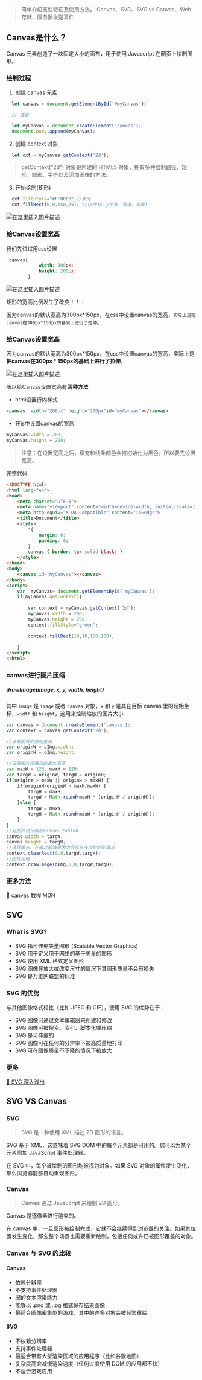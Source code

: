 > 简单介绍属性特征及使用方法。 Canvas、SVG、SVG vs Canvas、Web 存储、服务器发送事件

## Canvas是什么？

Canvas 元素创造了一块固定大小的画布，用于使用 Javascript 在网页上绘制图形。

### 绘制过程

1. 创建 canvas 元素

```js
  let canvas = document.getElementById('#myCanvas');

  // 或者

  let myCanvas = document.createElement('canvas');
  document.body.append(myCanvas);
```

2. 创建 context 对象

```js
  let cxt = myCanvas.getContext('2d');
```

> getContext("2d") 对象是内建的 HTML5 对象，拥有多种绘制路径、矩形、圆形、字符以及添加图像的方法。

3. 开始绘制(矩形)

```js
  cxt.fillStyle="#FF0000";//填充
  cxt.fillRect(0,0,150,75); //(x坐标，y坐标，宽度，高度)
```

![在这里插入图片描述](<https://github.com/glbb666/myNote/blob/master/review/html/images/canvas_1.png>)

### 给Canvas设置宽高

我们先试试用css设置

```css
 canvas{
            width: 200px;
            height: 200px;
        }
```

![在这里插入图片描述](<https://github.com/glbb666/myNote/blob/master/review/html/images/canvas_2.png>)

矩形的宽高比例发生了改变！！！

因为canvas的默认宽高为300px*150px，在css中设置canvas的宽高，`实际上是把canvas在300px*150px的基础上进行了拉伸`。



### 给Canvas设置宽高

因为canvas的默认宽高为300px*150px，在css中设置canvas的宽高，实际上是**把canvas在300px * 150px的基础上进行了拉伸**。

![在这里插入图片描述](<https://github.com/glbb666/myNote/blob/master/review/html/images/canvas_1.png>)

所以给Canvas设置宽高有**两种方法**

- html设置行内样式

```html
<canvas  width="200px" height="200px"id="myCanvas"></canvas>
```

- 在js中设置canvas的宽高

```js
myCanvas.width = 200;
myCanvas.height = 200;
```
>注意：在设置宽高之后，填充和线条颜色会被初始化为黑色。所以要先设置宽高。

完整代码

```html
<!DOCTYPE html>
<html lang="en">
<head>
    <meta charset="UTF-8">
    <meta name="viewport" content="width=device-width, initial-scale=1.0">
    <meta http-equiv="X-UA-Compatible" content="ie=edge">
    <title>Document</title>
    <style>
        *{
            margin: 0;
            padding: 0;
        }
        canvas { border: 1px solid black; }
    </style>
</head>
<body>
    <canvas id="myCanvas"></canvas>
</body>
<script>
    var  myCanvas= document.getElementById('myCanvas');
    if(myCanvas.getContext){
        
        var context = myCanvas.getContext('2d');
        myCanvas.width = 200;
	    myCanvas.height = 200;
        context.fillStyle="green";
        
        context.fillRect(10,10,150,100);
       
    }
</script>
</html>
```

### canvas进行图片压缩

##### drawImage(image, x, y, width, height)

其中 `image` 是 `image` 或者 `canvas` 对象，`x` 和 `y` 是其在目标 canvas 里的起始坐标，`width` 和 `height`，这用来控制缩放的图片大小

```javascript
var canvas = document.createElement('canvas');
var context = canvas.getContext('2d');

//获取图片的原始宽高
var originW = oImg.width;
var originH = oImg.height;

//设置图片压缩后的最大宽高
var maxW = 120, maxH = 120;
var targW = originW, targH = originH;
if(originW > maxW || originH > maxH) {
    if(originH/originW > maxH/maxW) {
        targH = maxH;
        targW = Math.round(maxH * (originW / originH));
    }else {
        targW = maxW;
        targH = Math.round(maxW * (originH / originW));
    }
}
//对图片进行缩放canvas.toblob
canvas.width = targW;
canvas.height = targH;
//清除画布，在画之前清是因为会存在多次绘制的情况
context.clearRect(0,0,targW,targH);
//图片压缩
context.drawImage(oImg,0,0,targW,targH);
```

### 更多方法

[🐷 canvas 教程 MDN](https://developer.mozilla.org/zh-CN/docs/Web/API/Canvas_API/Tutorial)

## SVG

### What is SVG?

- SVG 指可伸缩矢量图形 (Scalable Vector Graphics)
- SVG 用于定义用于网络的基于矢量的图形
- SVG 使用 XML 格式定义图形
- SVG 图像在放大或改变尺寸的情况下其图形质量不会有损失
- SVG 是万维网联盟的标准

### SVG 的优势

与其他图像格式相比（比如 JPEG 和 GIF），使用 SVG 的优势在于：

- SVG 图像可通过文本编辑器来创建和修改
- SVG 图像可被搜索、索引、脚本化或压缩
- SVG 是可伸缩的
- SVG 图像可在任何的分辨率下被高质量地打印
- SVG 可在图像质量不下降的情况下被放大

### 更多

[🌟 SVG 深入浅出](https://github.com/luoping1998/Frontend-Nodes/blob/master/坑路记载/svg.md)

## SVG VS Canvas

### SVG

> SVG 是一种使用 XML 描述 2D 图形的语言。

SVG 基于 XML，这意味着 SVG DOM 中的每个元素都是可用的。您可以为某个元素附加 JavaScript 事件处理器。

在 SVG 中，每个被绘制的图形均被视为对象。如果 SVG 对象的属性发生变化，那么浏览器能够自动重现图形。

### Canvas

> Canvas 通过 JavaScript 来绘制 2D 图形。

Canvas 是逐像素进行渲染的。

在 canvas 中，一旦图形被绘制完成，它就不会继续得到浏览器的关注。如果其位置发生变化，那么整个场景也需要重新绘制，包括任何或许已被图形覆盖的对象。

### Canvas 与 SVG 的比较

#### Canvas

- 依赖分辨率
- 不支持事件处理器
- 弱的文本渲染能力
- 能够以 .png 或 .jpg 格式保存结果图像
- 最适合图像密集型的游戏，其中的许多对象会被频繁重绘

#### SVG

- 不依赖分辨率
- 支持事件处理器
- 最适合带有大型渲染区域的应用程序（比如谷歌地图）
- 复杂度高会减慢渲染速度（任何过度使用 DOM 的应用都不快）
- 不适合游戏应用